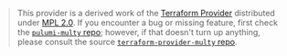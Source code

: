 > This provider is a derived work of the [Terraform Provider](https://github.com/terraform-providers/terraform-provider-multy)
> distributed under [MPL 2.0](https://www.mozilla.org/en-US/MPL/2.0/). If you encounter a bug or missing feature,
> first check the [`pulumi-multy` repo](/issues); however, if that doesn't turn up anything,
> please consult the source [`terraform-provider-multy` repo](https://github.com/terraform-providers/terraform-provider-multy/issues).
